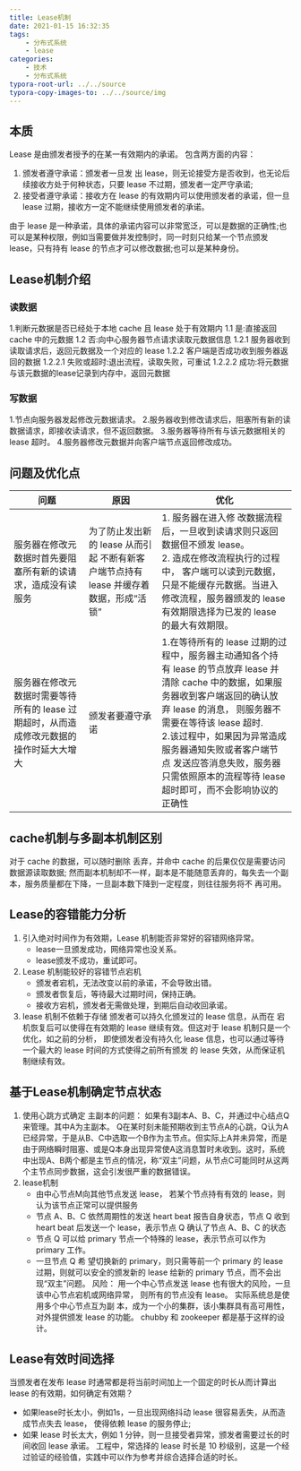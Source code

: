 ```yaml
---
title: Lease机制
date: 2021-01-15 16:32:35
tags:
    - 分布式系统
    - lease
categories:
    - 技术
    - 分布式系统
typora-root-url: ../../source
typora-copy-images-to: ../../source/img
---
```


## 本质
Lease 是由颁发者授予的在某一有效期内的承诺。
包含两方面的内容：
1. 颁发者遵守承诺：颁发者一旦发 出 lease，则无论接受方是否收到，也无论后续接收方处于何种状态，只要 lease 不过期，颁发者一定严守承诺;
2. 接受者遵守承诺：接收方在 lease 的有效期内可以使用颁发者的承诺，但一旦 lease 过期，接收方一定不能继续使用颁发者的承诺。

由于 lease 是一种承诺，具体的承诺内容可以非常宽泛，可以是数据的正确性;也可以是某种权限，例如当需要做并发控制时，同一时刻只给某一个节点颁发 lease，只有持有 lease 的节点才可以修改数据;也可以是某种身份。

<!--more-->

## Lease机制介绍
### 读数据
1.判断元数据是否已经处于本地 cache 且 lease 处于有效期内
1.1 是:直接返回 cache 中的元数据
1.2 否:向中心服务器节点请求读取元数据信息
1.2.1 服务器收到读取请求后，返回元数据及一个对应的 lease
1.2.2 客户端是否成功收到服务器返回的数据
1.2.2.1 失败或超时:退出流程，读取失败，可重试
1.2.2.2 成功:将元数据与该元数据的lease记录到内存中，返回元数据
### 写数据
1.节点向服务器发起修改元数据请求。
2.服务器收到修改请求后，阻塞所有新的读数据请求，即接收读请求，但不返回数据。
3.服务器等待所有与该元数据相关的 lease 超时。
4.服务器修改元数据并向客户端节点返回修改成功。
## 问题及优化点
|问题|原因|优化|
|---|---|---|
|服务器在修改元数据时首先要阻塞所有新的读请求，造成没有读服务|为了防止发出新的 lease 从而引起 不断有新客户端节点持有 lease 并缓存着数据，形成“活锁”|1. 服务器在进入修 改数据流程后，一旦收到读请求则只返回数据但不颁发 lease。</br>2. 造成在修改流程执行的过程中， 客户端可以读到元数据，只是不能缓存元数据。当进入修改流程，服务器颁发的 lease 有效期限选择为已发的 lease 的最大有效期限。|
|服务器在修改元数据时需要等待所有的 lease 过期超时，从而造成修改元数据的操作时延大大增大|颁发者要遵守承诺|1.在等待所有的 lease 过期的过程中，服务器主动通知各个持有 lease 的节点放弃 lease 并清除 cache 中的数据，如果服务器收到客户端返回的确认放弃 lease 的消息， 则服务器不需要在等待该 lease 超时.</br>2.该过程中，如果因为异常造成服务器通知失败或者客户端节点 发送应答消息失败，服务器只需依照原本的流程等待 lease 超时即可，而不会影响协议的正确性|



## cache机制与多副本机制区别
对于 cache 的数据，可以随时删除 丢弃，并命中 cache 的后果仅仅是需要访问数据源读取数据;
然而副本机制却不一样，副本是不能随意丢弃的，每失去一个副本，服务质量都在下降，一旦副本数下降到一定程度，则往往服务将不 再可用。

## Lease的容错能力分析
1. 引入绝对时间作为有效期，Lease 机制能否非常好的容错网络异常。
    - lease一旦颁发成功，网络异常也没关系。
    - lease颁发不成功，重试即可。
2. Lease 机制能较好的容错节点宕机
    - 颁发者宕机，无法改变以前的承诺，不会导致出错。
    - 颁发者恢复后，等待最大过期时间，保持正确。
    - 接收方宕机，颁发者无需做处理，到期后自动收回承诺。
3. lease 机制不依赖于存储
颁发者可以持久化颁发过的 lease 信息，从而在 宕机恢复后可以使得在有效期的 lease 继续有效。但这对于 lease 机制只是一个优化，如之前的分析， 即使颁发者没有持久化 lease 信息，也可以通过等待一个最大的 lease 时间的方式使得之前所有颁发 的 lease 失效，从而保证机制继续有效。

## 基于Lease机制确定节点状态
1. 使用心跳方式确定 主副本的问题：
如果有3副本A、B、C，并通过中心结点Q来管理。其中A为主副本。
Q在某时刻未能预期收到主节点A的心跳，Q认为A已经异常，于是从B、C中选取一个B作为主节点。但实际上A并未异常，而是由于网络瞬时阻塞、或是Q本身出现异常使A这消息暂时未收到。这时，系统中出现A、B两个都是主节点的情况，称“双主”问题，从节点C可能同时从这两个主节点同步数据，这会引发很严重的数据错误。
2. lease机制
    - 由中心节点M向其他节点发送 lease， 若某个节点持有有效的 lease，则认为该节点正常可以提供服务
    - 节点 A、B、C 依然周期性的发送 heart beat 报告自身状态，节点 Q 收到 heart beat 后发送一个 lease，表示节点 Q 确认了节点 A、B、C 的状态
    - 节点 Q 可以给 primary 节点一个特殊的 lease，表示节点可以作为 primary 工作。
    - 一旦节点 Q 希 望切换新的 primary，则只需等前一个 primary 的 lease 过期，则就可以安全的颁发新的 lease 给新的 primary 节点，而不会出现“双主”问题。
    风险：
    用一个中心节点发送 lease 也有很大的风险，一旦该中心节点宕机或网络异常， 则所有的节点没有 lease。
    实际系统总是使用多个中心节点互为副 本，成为一个小的集群，该小集群具有高可用性，对外提供颁发 lease 的功能。
    chubby 和 zookeeper 都是基于这样的设计。

## Lease有效时间选择
当颁发者在发布 lease 时通常都是将当前时间加上一个固定的时长从而计算出 lease 的有效期，如何确定有效期？

- 如果lease时长太小，例如1s，一旦出现网络抖动 lease 很容易丢失，从而造成节点失去 lease， 使得依赖 lease 的服务停止;
- 如果 lease 时长太大，例如 1 分钟，则一旦接受者异常，颁发者需要过长的时间收回 lease 承诺。
工程中，常选择的 lease 时长是 10 秒级别，这是一个经 过验证的经验值，实践中可以作为参考并综合选择合适的时长。